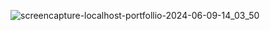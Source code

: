 ![screencapture-localhost-portfollio-2024-06-09-14_03_50](https://github.com/DEV6210/portfolio-website/assets/91625966/c7fde9c6-7377-483d-a30f-04caf49a9324)

